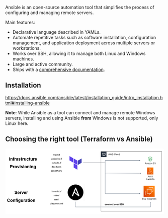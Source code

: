Ansible is an open-source automation tool that simplifies the process of configuring and managing remote servers.

Main features:

- Declarative language described in YAMLs.
- Automate repetitive tasks such as software installation, configuration management, and application deployment across multiple servers or workstations.
- Works over SSH, allowing it to manage both Linux and Windows machines.
- Large and active community.
- Ships with a [comprehensive documentation](https://docs.ansible.com/ansible/latest/getting_started/index.html#getting-started-with-ansible). 

## Installation

https://docs.ansible.com/ansible/latest/installation_guide/intro_installation.html#installing-ansible

**Note**: While Ansible as a tool can connect and manage remote Windows servers, installing and using Ansible **from** Windows is not supported, only Linux here. 

## Choosing the right tool (Terraform vs Ansible)

![.guides/img/ansible_tf](./ansible_tf.png)

